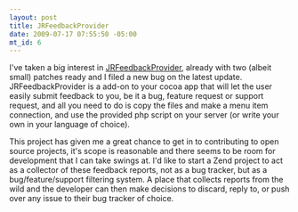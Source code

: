 ```yaml
--- 
layout: post
title: JRFeedbackProvider
date: 2009-07-17 07:55:50 -05:00
mt_id: 6
---
```

I've taken a big interest in [JRFeedbackProvider](http://github.com/rentzsch/jrfeedbackprovider/tree/master), already with two (albeit small) patches ready and I filed a new bug on the latest update.  JRFeedbackProvider is a add-on to your cocoa app that will let the user easily submit feedback to you, be it a bug, feature request or support request, and all you need to do is copy the files and make a menu item connection, and use the provided php script on your server (or write your own in your language of choice).

This project has given me a great chance to get in to contributing to open source projects, it's scope is reasonable and there seems to be room for development that I can take swings at.  I'd like to start a Zend project to act as a collector of these feedback reports, not as a bug tracker, but as a bug/feature/support filtering system.  A place that collects reports from the wild and the developer can then make decisions to discard, reply to, or push over any issue to their bug tracker of choice.   
